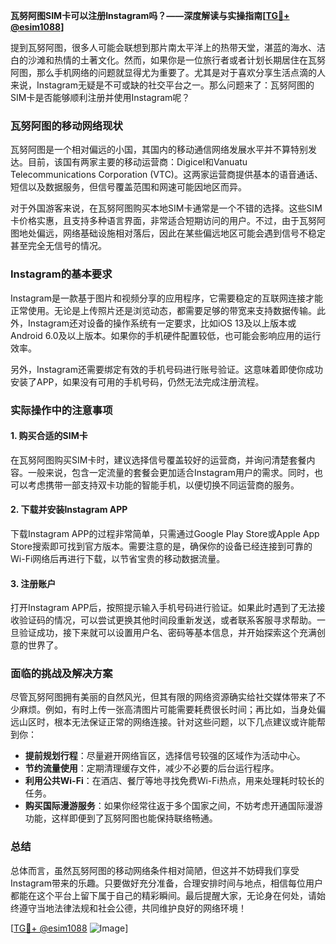 **瓦努阿图SIM卡可以注册Instagram吗？——深度解读与实操指南[[TG💪+ @esim1088](https://t.me/s/esim1088)]**

提到瓦努阿图，很多人可能会联想到那片南太平洋上的热带天堂，湛蓝的海水、洁白的沙滩和热情的土著文化。然而，如果你是一位旅行者或者计划长期居住在瓦努阿图，那么手机网络的问题就显得尤为重要了。尤其是对于喜欢分享生活点滴的人来说，Instagram无疑是不可或缺的社交平台之一。那么问题来了：瓦努阿图的SIM卡是否能够顺利注册并使用Instagram呢？

### 瓦努阿图的移动网络现状

瓦努阿图是一个相对偏远的小国，其国内的移动通信网络发展水平并不算特别发达。目前，该国有两家主要的移动运营商：Digicel和Vanuatu Telecommunications Corporation (VTC)。这两家运营商提供基本的语音通话、短信以及数据服务，但信号覆盖范围和网速可能因地区而异。

对于外国游客来说，在瓦努阿图购买本地SIM卡通常是一个不错的选择。这些SIM卡价格实惠，且支持多种语言界面，非常适合短期访问的用户。不过，由于瓦努阿图地处偏远，网络基础设施相对落后，因此在某些偏远地区可能会遇到信号不稳定甚至完全无信号的情况。

### Instagram的基本要求

Instagram是一款基于图片和视频分享的应用程序，它需要稳定的互联网连接才能正常使用。无论是上传照片还是浏览动态，都需要足够的带宽来支持数据传输。此外，Instagram还对设备的操作系统有一定要求，比如iOS 13及以上版本或Android 6.0及以上版本。如果你的手机硬件配置较低，也可能会影响应用的运行效率。

另外，Instagram还需要绑定有效的手机号码进行账号验证。这意味着即使你成功安装了APP，如果没有可用的手机号码，仍然无法完成注册流程。

### 实际操作中的注意事项

#### 1. 购买合适的SIM卡
在瓦努阿图购买SIM卡时，建议选择信号覆盖较好的运营商，并询问清楚套餐内容。一般来说，包含一定流量的套餐会更加适合Instagram用户的需求。同时，也可以考虑携带一部支持双卡功能的智能手机，以便切换不同运营商的服务。

#### 2. 下载并安装Instagram APP
下载Instagram APP的过程非常简单，只需通过Google Play Store或Apple App Store搜索即可找到官方版本。需要注意的是，确保你的设备已经连接到可靠的Wi-Fi网络后再进行下载，以节省宝贵的移动数据流量。

#### 3. 注册账户
打开Instagram APP后，按照提示输入手机号码进行验证。如果此时遇到了无法接收验证码的情况，可以尝试更换其他时间段重新发送，或者联系客服寻求帮助。一旦验证成功，接下来就可以设置用户名、密码等基本信息，并开始探索这个充满创意的世界了。

### 面临的挑战及解决方案

尽管瓦努阿图拥有美丽的自然风光，但其有限的网络资源确实给社交媒体带来了不少麻烦。例如，有时上传一张高清图片可能需要耗费很长时间；再比如，当身处偏远山区时，根本无法保证正常的网络连接。针对这些问题，以下几点建议或许能帮到你：

- **提前规划行程**：尽量避开网络盲区，选择信号较强的区域作为活动中心。
- **节约流量使用**：定期清理缓存文件，减少不必要的后台运行程序。
- **利用公共Wi-Fi**：在酒店、餐厅等地寻找免费Wi-Fi热点，用来处理耗时较长的任务。
- **购买国际漫游服务**：如果你经常往返于多个国家之间，不妨考虑开通国际漫游功能，这样即便到了瓦努阿图也能保持联络畅通。

### 总结

总体而言，虽然瓦努阿图的移动网络条件相对简陋，但这并不妨碍我们享受Instagram带来的乐趣。只要做好充分准备，合理安排时间与地点，相信每位用户都能在这个平台上留下属于自己的精彩瞬间。最后提醒大家，无论身在何处，请始终遵守当地法律法规和社会公德，共同维护良好的网络环境！

[[TG💪+ @esim1088](https://t.me/s/esim1088) ![Image](https://i.postimg.cc/4NQfJmqS/Snipaste-2025-05-13-00-14-12.png)]